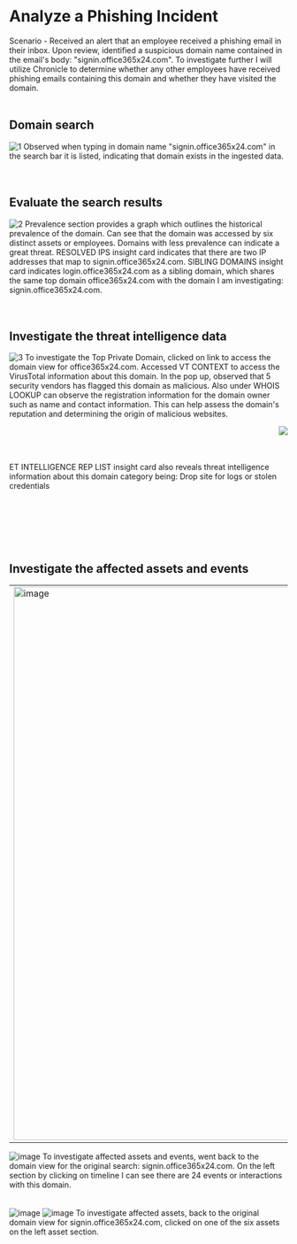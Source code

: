 <h1>Analyze a Phishing Incident</h1>

Scenario - Received an alert that an employee received a phishing email in their inbox. Upon review, identified a suspicious domain name contained in the email's body:  "signin.office365x24.com". To investigate further I will utilize Chronicle to determine whether any other employees have received phishing emails containing this domain and whether they have visited the domain. 
<br/>
<br/>

<h2>Domain search</h2>
<img src="https://i.imgur.com/2KSovJy.png" alt="1"/>
Observed when typing in domain name "signin.office365x24.com" in the search bar it is listed, indicating that domain exists in the ingested data. 
<br/><br/><br/>

<h2>Evaluate the search results</h2>
<img src="https://i.imgur.com/f4oUCS6.png" alt="2"/>
Prevalence section provides a graph which outlines the historical prevalence of the domain. Can see that the domain was accessed by six distinct assets or employees. Domains with less prevalence can indicate a great threat. RESOLVED IPS insight card indicates that there are two IP addresses that map to signin.office365x24.com. SIBLING DOMAINS insight card indicates login.office365x24.com as a sibling domain, which shares the same top domain office365x24.com with the domain I am investigating: signin.office365x24.com. 
<br/><br/><br/>

<h2>Investigate the threat intelligence data</h2>
<img src="https://i.imgur.com/qTRpm2R.png" alt="3"/>
To investigate the Top Private Domain, clicked on link to access the domain view for office365x24.com. Accessed VT CONTEXT to access the VirusTotal information about this domain. In the pop up, observed that 5 security vendors has flagged this domain as malicious. Also under WHOIS LOOKUP can observe the registration information for the domain owner such as name and contact information. This can help assess the domain's reputation and determining the origin of malicious websites. 
<br/>

<p>
  <img src="https://i.imgur.com/Gauh0ww.png" align=right>
  <br/><br/><br/>
  <p align=center></p>ET INTELLIGENCE REP LIST insight card also reveals threat intelligence information about this domain category being: Drop site for logs or stolen credentials</p>
</p>
<br/><br/><br/><br/><br/>

<h2>Investigate the affected assets and events</h2>
<table>
<tr>
<td>
  <!-- Image goes here -->
  <img src="https://i.imgur.com/6KqAxqS.png" alt="image" width="1000"/>
</td>
<td>
  <!-- Text goes here -->
  Your text goes here. It will be displayed to the right of the image.
</td>
</tr>
</table>
<img src="https://i.imgur.com/6KqAxqS.png" alt="image" text="fsfdsdfljslfd"/>
To investigate affected assets and events, went back to the domain view for the original search: signin.office365x24.com. On the left section by clicking on timeline I can see there are 24 events or interactions with this domain.  
<br/><br/><br/>

<img src="https://i.imgur.com/0rt34yr.png" alt="image"/>

<img src="https://i.imgur.com/hxMyfDm.png" alt="image"/>
To investigate affected assets, back to the original domain view for signin.office365x24.com, clicked on one of the six assets on the left asset section. 
